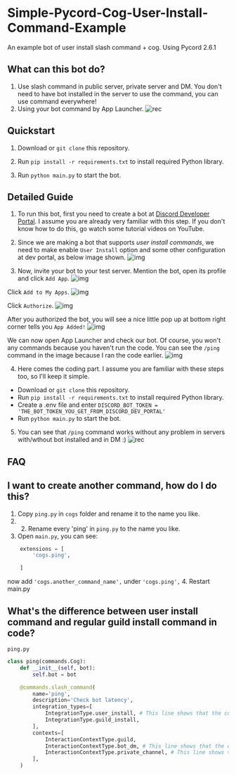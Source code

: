 # Simple-Pycord-Cog-User-Install-Command-Example
An example bot of user install slash command + cog. Using Pycord 2.6.1

What can this bot do?
-----------------
1. Use slash command in public server, private server and DM. You don't need to have bot installed in the server to use the command, you can use command everywhere!
2. Using your bot command by App Launcher.
![rec](https://github.com/user-attachments/assets/fdf22832-c2ba-416c-b1c7-1e8436de75f0)


Quickstart
-----------------
1. Download or `git clone` this repository.

2. Run `pip install -r requirements.txt` to install required Python library.

3. Run `python main.py` to start the bot.

Detailed Guide
-----------------
1. To run this bot, first you need to create a bot at [Discord Developer Portal](https://discord.com/developers/applications). I assume you are already very familiar with this step. If you don't know how to do this, go watch some tutorial videos on YouTube.

2. Since we are making a bot that supports *user install commands*, we need to make enable `User Install` option and some other configuration at dev portal, as below image shown.
![img](https://github.com/user-attachments/assets/033a103c-352b-49a0-bbb6-5468d26a6b3b)

3. Now, invite your bot to your test server. Mention the bot, open its profile and click `Add App`.
![img](https://github.com/user-attachments/assets/423bd044-7b2a-4f73-9318-596b1d8a9867)

Click `Add to My Apps`.
![img](https://github.com/user-attachments/assets/1b65dc01-1a27-43c4-b309-d6a5718cc52d)

Click `Authorize`.
![img](https://github.com/user-attachments/assets/2228ff51-bb7d-43ed-ba47-e8d936ed4134)

After you authorized the bot, you will see a nice little pop up at bottom right corner tells you `App Added!`
![img](https://github.com/user-attachments/assets/41acd646-a395-4c5b-85f2-b29f5eaa6e29)

We can now open App Launcher and check our bot. Of course, you won't any commands because you haven't run the code. You can see the `/ping` command in the image because I ran the code earlier.
![img](https://github.com/user-attachments/assets/8e1dc29a-3fff-4991-a9e5-6ddef5d729c1)

4. Here comes the coding part. I assume you are familiar with these steps too, so I'll keep it simple.
- Download or `git clone` this repository.
- Run `pip install -r requirements.txt` to install required Python library.
- Create a .env file and enter `DISCORD_BOT_TOKEN = 'THE_BOT_TOKEN_YOU_GET_FROM_DISCORD_DEV_PORTAL'`
- Run `python main.py` to start the bot.

5. You can see that `/ping` command works without any problem in servers with/wthout bot installed and in DM :)
![rec](https://github.com/user-attachments/assets/c3c8a81b-dc3a-49ac-9499-4a9a56471e77)


FAQ
-----------------
## I want to create another command, how do I do this?
1. Copy `ping.py` in `cogs` folder and rename it to the name you like.
2. 2. Rename every 'ping' in `ping.py` to the name you like.
3. Open `main.py`, you can see:
```python
    extensions = [
        'cogs.ping',

    ]
```
now add `'cogs.another_command_name',` under `'cogs.ping',`
4. Restart main.py

## What's the difference between user install command and regular guild install command in code?

`ping.py`
```python
class ping(commands.Cog):
    def __init__(self, bot):
        self.bot = bot

    @commands.slash_command(
        name='ping',
        description='Check bot latency',
        integration_types=[
            IntegrationType.user_install, # This line shows that the command is a user install command
            IntegrationType.guild_install,
        ],
        contexts=[
            InteractionContextType.guild,
            InteractionContextType.bot_dm, # This line shows that the command can be used in DM
            InteractionContextType.private_channel, # This line shows that the command can be used in private channel
        ],
    )
```
